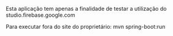 Esta aplicação tem apenas a finalidade de testar a utilização do studio.firebase.google.com

Para executar fora do site do proprietário:
mvn spring-boot:run
```